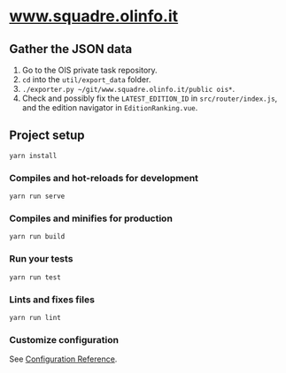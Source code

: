 # www.squadre.olinfo.it

## Gather the JSON data

1. Go to the OIS private task repository.
1. `cd` into the `util/export_data` folder.
1. `./exporter.py ~/git/www.squadre.olinfo.it/public ois*`.
1. Check and possibly fix the `LATEST_EDITION_ID` in `src/router/index.js`, and the edition navigator in `EditionRanking.vue`.

## Project setup
```
yarn install
```

### Compiles and hot-reloads for development
```
yarn run serve
```

### Compiles and minifies for production
```
yarn run build
```

### Run your tests
```
yarn run test
```

### Lints and fixes files
```
yarn run lint
```

### Customize configuration
See [Configuration Reference](https://cli.vuejs.org/config/).
